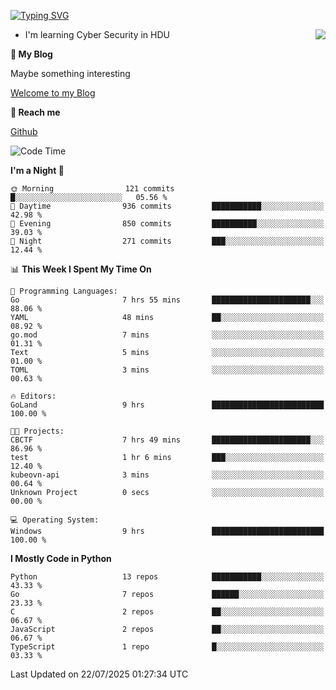 [![Typing SVG](https://readme-typing-svg.herokuapp.com?font=Fira+Code&pause=1000&random=false&width=450&height=60&lines=Hello+%F0%9F%91%8B%F0%9F%8F%BB;I'm+JBNRZ)](https://git.io/typing-svg)

<a href="#">
  <img align="right" src="https://github-readme-stats.vercel.app/api?username=JBNRZ&show_icons=true&bg_color=15,f2f7fd,E0EAFC" />
</a>

- I'm learning Cyber Security in HDU

 **🌱 My Blog**

Maybe something interesting

[Welcome to my Blog](https://jbnrz.com.cn/)

 **💬 Reach me** 

[Github](https://github.com/JBNRZ)


<!--START_SECTION:waka-->
![Code Time](http://img.shields.io/badge/Code%20Time-1%2C322%20hrs%2026%20mins-blue)

**I'm a Night 🦉** 

```text
🌞 Morning                121 commits         █░░░░░░░░░░░░░░░░░░░░░░░░   05.56 % 
🌆 Daytime                936 commits         ███████████░░░░░░░░░░░░░░   42.98 % 
🌃 Evening                850 commits         ██████████░░░░░░░░░░░░░░░   39.03 % 
🌙 Night                  271 commits         ███░░░░░░░░░░░░░░░░░░░░░░   12.44 % 
```


📊 **This Week I Spent My Time On** 

```text
💬 Programming Languages: 
Go                       7 hrs 55 mins       ██████████████████████░░░   88.06 % 
YAML                     48 mins             ██░░░░░░░░░░░░░░░░░░░░░░░   08.92 % 
go.mod                   7 mins              ░░░░░░░░░░░░░░░░░░░░░░░░░   01.31 % 
Text                     5 mins              ░░░░░░░░░░░░░░░░░░░░░░░░░   01.00 % 
TOML                     3 mins              ░░░░░░░░░░░░░░░░░░░░░░░░░   00.63 % 

🔥 Editors: 
GoLand                   9 hrs               █████████████████████████   100.00 % 

🐱‍💻 Projects: 
CBCTF                    7 hrs 49 mins       ██████████████████████░░░   86.96 % 
test                     1 hr 6 mins         ███░░░░░░░░░░░░░░░░░░░░░░   12.40 % 
kubeovn-api              3 mins              ░░░░░░░░░░░░░░░░░░░░░░░░░   00.64 % 
Unknown Project          0 secs              ░░░░░░░░░░░░░░░░░░░░░░░░░   00.00 % 

💻 Operating System: 
Windows                  9 hrs               █████████████████████████   100.00 % 
```

**I Mostly Code in Python** 

```text
Python                   13 repos            ███████████░░░░░░░░░░░░░░   43.33 % 
Go                       7 repos             ██████░░░░░░░░░░░░░░░░░░░   23.33 % 
C                        2 repos             ██░░░░░░░░░░░░░░░░░░░░░░░   06.67 % 
JavaScript               2 repos             ██░░░░░░░░░░░░░░░░░░░░░░░   06.67 % 
TypeScript               1 repo              █░░░░░░░░░░░░░░░░░░░░░░░░   03.33 % 
```




 Last Updated on 22/07/2025 01:27:34 UTC
<!--END_SECTION:waka-->
